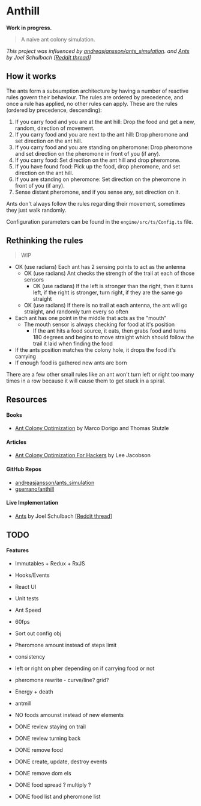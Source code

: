 # Anthill

**Work in progress.**

> A naive ant colony simulation.

*This project was influenced by [andreasjansson/ants_simulation](https://github.com/andreasjansson/ants_simulation). and [Ants](http://www.enviee.com/joel/ants/) by Joel Schulbach [[Reddit thread](https://www.reddit.com/r/javascript/comments/2r6gzk/javascript_canvas_ant_simulator/)]*

## How it works

The ants form a subsumption architecture by having a number of reactive rules govern their behaviour. The rules are ordered by precedence, and once a rule has applied, no other rules can apply. These are the rules (ordered by precedence, descending):

1. If you carry food and you are at the ant hill: Drop the food and get a new, random, direction of movement.
2. If you carry food and you are next to the ant hill: Drop pheromone and set direction on the ant hill.
3. If you carry food and you are standing on pheromone: Drop pheromone and set direction on the pheromone in front of you (if any).
4. If you carry food: Set direction on the ant hill and drop pheromone.
5. If you have found food: Pick up the food, drop pheromone, and set direction on the ant hill.
6. If you are standing on pheromone: Set direction on the pheromone in front of you (if any).
7. Sense distant pheromone, and if you sense any, set direction on it.

Ants don't always follow the rules regarding their movement, sometimes
they just walk randomly.

Configuration parameters can be found in the `engine/src/ts/Config.ts` file.

## Rethinking the rules

> WIP

- OK (use radians) Each ant has 2 sensing points to act as the antenna
  - OK (use radians) Ant checks the strength of the trail at each of those sensors
    - OK (use radians) If the left is stronger than the right, then it turns left, if the right is stronger, turn right, if they are the same go straight
  - OK (use radians) If there is no trail at each antenna, the ant will go straight, and randomly turn every so often
- Each ant has one point in the middle that acts as the "mouth"
  - The mouth sensor is always checking for food at it's position
    - If the ant hits a food source, it eats, then grabs food and turns 180 degrees and begins to move straight which should follow the trail it laid when finding the food
- If the ants position matches the colony hole, it drops the food it's carrying
- If enough food is gathered new ants are born

There are a few other small rules like an ant won't turn left or right too many times in a row because it will cause them to get stuck in a spiral.

## Resources

#### Books
- [Ant Colony Optimization](https://econ.ubbcluj.ro/~rodica.lung/taco/literatura/aco/Ant%20Colony%20Optimization%20Dorigo%20carte.pdf) by Marco Dorigo and  Thomas Stutzle

#### Articles
- [Ant Colony Optimization For Hackers](http://www.theprojectspot.com/tutorial-post/ant-colony-optimization-for-hackers/10) by Lee Jacobson

#### GitHub Repos
- [andreasjansson/ants_simulation](https://github.com/andreasjansson/ants_simulation)
- [gserrano/anthill](https://github.com/gserrano/anthill)

#### Live Implementation
- [Ants](http://www.enviee.com/joel/ants/) by Joel Schulbach [[Reddit thread](https://www.reddit.com/r/javascript/comments/2r6gzk/javascript_canvas_ant_simulator/)]

## TODO

#### Features
- Immutables + Redux + RxJS
- Hooks/Events
- React UI
- Unit tests
- Ant Speed
- 60fps
- Sort out config obj
- Pheromone amount instead of steps limit
- consistency

- left or right on pher depending on if carrying food or not
- pheromone rewrite - curve/line? grid?
- Energy + death
- antmill

- NO foods amounst instead of new elements
- DONE review staying on trail
- DONE review turning back
- DONE remove food
- DONE create, update, destroy events
- DONE remove dom els
- DONE food spread ? multiply ?
- DONE food list and pheromone list
